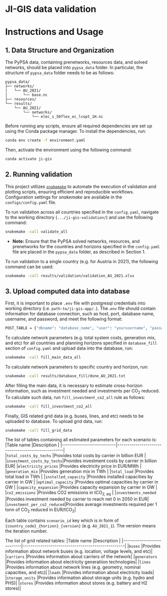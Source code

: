 # JI-GIS data validation

# Instructions and Usage
## 1. Data Structure and Organization
The PyPSA data, containing prenetworks, resources data, and solved networks, should be placed into `pypsa_data` folder. In particular, the structure of `pypsa_data` folder needs to be as follows:

```
pypsa_data/
├── networks/
|   └── AU_2021/
|       └── base.nc
├── resources/
└── results/
    └── AU_2021/
        └── networks/
            └── elec_s_50flex_ec_lcopt_1H.nc
```
Before running any scripts, ensure all required dependencies are set up using the Conda package manager. To install the dependencies, run:
```bash
conda env create -f environment.yaml
```
Then, activate the environment using the following command:
```bash
conda activate ji-gis
```


## 2. Running validation

This project utilizes [`snakemake`](https://snakemake.readthedocs.io/en/stable/) to automate the execution of validation and plotting scripts, ensuring efficient and reproducible workflows. Configuration settings for *snakemake* are available in the `configs/config.yaml` file.

To run validation across all countries specified in the `config.yaml`, navigate to the working directory (`.../ji-gis-validation/`) and use the following command:
```bash
snakemake -call validate_all
```
* **Note:** Ensure that the PyPSA solved networks, resources, and prenetworks for the countries and horizons specified in the `config.yaml` file are placed in the `pypsa_data` folder, as described in Section 1.

To run validation to a single country (e.g. for Austria in 2021), the following command can be used:
``` bash
snakemake -call results/validation/validation_AU_2021.xlsx
```

## 3. Upload computed data into database

First, it is important to place `.env` file with postgresql credentials into working directory (i.e. `path-to/ji-gis-app/.`). The`.env` file should contain information for database connection, such as host, port, database name, username, and password, and meet the following format:  
``` bash
POST_TABLE = {"dbname": "database_name", "user": "yourusername", "password": "yourpassword", "host": "ipaddress", "port": "yourport"}
```

To calculate network parameters (e.g. total system costs, generation mix, and etc) for all countries and planning horizons specified in `database_fill` section of `config.yaml` and upload data into the database, run:
``` bash
snakemake -call fill_main_data_all
```
To calculate network parameters to specific country and horizon, run:
``` bash
snakemake -call results/database_fill/done_AU_2021.txt
```

After filling the main data, it is necessary to estimate cross-horizon information, such as investment needed and investments per CO<sub>2</sub> reduced. To calculate such data, run `fill_investment_co2_all` rule as follows:
``` bash
snakemake -call fill_investment_co2_all
```
Finally, GIS related grid data (e.g. buses, lines, and etc) needs to be uploaded to database. To upload grid data, run:
```bash
snakemake -call fill_grid_data
```

The list of tables containing all estimated parameters for each scenario is:
|Table name                 |Description                                        |
|---------------------------|---------------------------------------------------|  
|`total_costs_by_techs`     |Provides total costs by carrier in billion EUR     |
|`investment_costs_by_techs`|Provides investment costs by carrier in billion EUR|
|`electricity_prices`       |Provides electricity price in EUR/MWh              |
|`generation_mix`           |Provides generation mix in TWh                     |
|`total_load`               |Provides total load in TWh                         |
|`installed_capacity`       |Provides installed capacities by carrier in GW     |
|`optimal_capacity`         |Provides optimal capacities by carrier in GW       |
|`capacity_expansion`       |Provides capacity expansion by carrier in GW       |
|`co2_emissions`            |Provides CO2 emissions in tCO<sub>2, eq</sub>                  |
|`investments_needed`       |Provides investment needed by carrier to reach net 0 in 2050 in EUR|
|`investment_per_co2_reduced`|Provides average investments required per 1 tonn of CO<sub>2</sub> reduced in EUR/tCO<sub>2</sub>|

Each table contains `scenario_id` key which is in form of `{country_code}_{horizon}_{version}` (e.g. `AU_2021_1`). The version means the iteration number.

The list of grid related tables:
|Table name                 |Description                                        |
|---------------------------|---------------------------------------------------|
|`buses`                    |Provides information about network buses (e.g. location, voltage levels, and etc)|
|`carriers`                 |Provides information about carriers of the network|
|`generators`               |Provides information about electricity generatiion technologies|
|`lines`                    |Provides information about network lines (e.g. geometry, nominal capacities, and etc)|
|`loads`                    |Provides information about electricity loads|
|`storage_units`            |Provides information about storage units (e.g. hydro and PHS)|
|`stores`                   |Provides information about stores (e.g. battery and H2 stores)|

